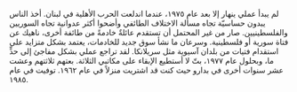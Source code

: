 لم يبدأ عملي ينهار إلا بعد عام ١٩٧٥، عندما اندلعت الحرب الأهلية في لبنان. أخذ الناس يبدون حساسيّة تجاه مسألة الاختلاف الطائفي وأضحوا أكثر عدوانية تجاه السوريين والفلسطينيين. صار من غير المحتمل أن تستقدم عائلةٌ خادمةً من طائفة أخرى، ناهيك عن فتاة سورية أو فلسطينية. وسرعان ما نشأ سوق جديد للخادمات، يعتمد بشكل متزايد على استقدام فتيات من بلدان آسيوية مثل سريلانكا. لقد تراجع عملي بشكل مفاجئ إلى حدٍّ ما، وبحلول عام ١٩٧٧، بتّ لا أستطيع الإبقاء على مكاتبي الثلاثة. بعتهم ثلاثتهم وعشت عشر سنوات أخرى في بدارو حيث كنت قد اشتريت منزلاً في عام ١٩٦٢. توفيت في عام ١٩٨٥.
